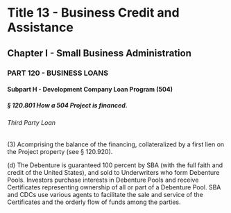 
# Title 13 - Business Credit and Assistance
## Chapter I - Small Business Administration
### PART 120 - BUSINESS LOANS
#### Subpart H - Development Company Loan Program (504)
##### § 120.801 How a 504 Project is financed.
###### Third Party Loan

(3) Acomprising the balance of the financing, collateralized by a first lien on the Project property (see § 120.920).

(d) The Debenture is guaranteed 100 percent by SBA (with the full faith and credit of the United States), and sold to Underwriters who form Debenture Pools. Investors purchase interests in Debenture Pools and receive Certificates representing ownership of all or part of a Debenture Pool. SBA and CDCs use various agents to facilitate the sale and service of the Certificates and the orderly flow of funds among the parties.
